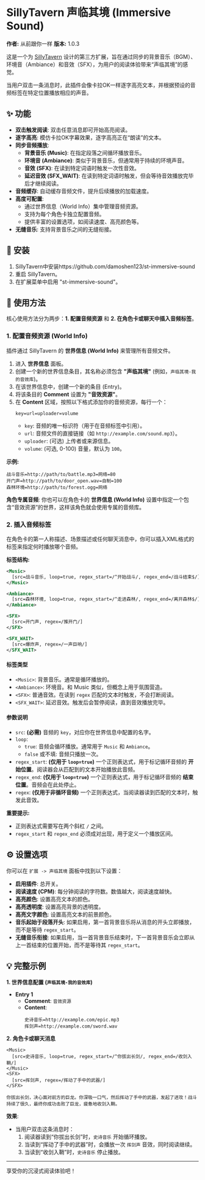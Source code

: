# SillyTavern 声临其境 (Immersive Sound)

**作者:** 从前跟你一样
**版本:** 1.0.3

这是一个为 [SillyTavern](https://github.com/SillyTavern/SillyTavern) 设计的第三方扩展，旨在通过同步的背景音乐（BGM）、环境音（Ambiance）和音效（SFX），为用户的阅读体验带来“声临其境”的感觉。

当用户双击一条消息时，此插件会像卡拉OK一样逐字高亮文本，并根据预设的音频标签在特定位置播放相应的声音。

## ✨ 功能

- **双击触发阅读**: 双击任意消息即可开始高亮阅读。
- **逐字高亮**: 模仿卡拉OK字幕效果，逐字高亮正在“朗读”的文本。
- **同步音频播放**:
    - **背景音乐 (Music)**: 在指定段落之间循环播放音乐。
    - **环境音 (Ambiance)**: 类似于背景音乐，但通常用于持续的环境声音。
    - **音效 (SFX)**: 在读到特定词语时触发一次性音效。
    - **延迟音效 (SFX_WAIT)**: 在读到特定词语时触发，但会等待音效播放完毕后才继续阅读。
- **音频缓存**: 自动缓存音频文件，提升后续播放的加载速度。
- **高度可配置**:
    - 通过世界信息（World Info）集中管理音频资源。
    - 支持为每个角色卡独立配置音频。
    - 提供丰富的设置选项，如阅读速度、高亮颜色等。
- **无缝音乐**: 支持背景音乐之间的无缝衔接。

## 🚀 安装

1.  SillyTavern中安装https://github.com/damoshen123/st-immersive-sound
2.  重启 SillyTavern。
3.  在扩展菜单中启用 "st-immersive-sound"。

## 📖 使用方法

核心使用方法分为两步：**1. 配置音频资源** 和 **2. 在角色卡或聊天中插入音频标签**。

### 1. 配置音频资源 (World Info)

插件通过 SillyTavern 的 **世界信息 (World Info)** 来管理所有音频文件。

1.  进入 **世界信息** 面板。
2.  创建一个新的世界信息条目，其名称必须包含 **"声临其境"** (例如，`声临其境-我的音效库`)。
3.  在该世界信息中，创建一个新的条目 (Entry)。
4.  将该条目的 **Comment** 设置为 **"音效资源"**。
5.  在 **Content** 区域，按照以下格式添加你的音频资源，每行一个：
    ```
    key=url=uploader=volume
    ```
    - `key`: 音频的唯一标识符（用于在音频标签中引用）。
    - `url`: 音频文件的直接链接（如 `http://example.com/sound.mp3`）。
    - `uploader`: (可选) 上传者或来源信息。
    - `volume`: (可选, 0-100) 音量，默认为 `100`。

**示例:**
```
战斗音乐=http://path/to/battle.mp3=网络=80
开门声=http://path/to/door_open.wav=自制=100
森林环境=http://path/to/forest.ogg=网络
```

**角色专属音频**: 你也可以在角色卡的 **世界信息 (World Info)** 设置中指定一个包含“音效资源”的世界，这样该角色就会使用专属的音频库。

### 2. 插入音频标签

在角色卡的第一人称描述、场景描述或任何聊天消息中，你可以插入XML格式的标签来指定何时播放哪个音频。

**标签结构:**

```xml
<Music>
  [src=战斗音乐, loop=true, regex_start=/^开始战斗/, regex_end=/战斗结束$/]
</Music>

<Ambiance>
  [src=森林环境, loop=true, regex_start=/^走进森林/, regex_end=/离开森林$/]
</Ambiance>

<SFX>
  [src=开门声, regex=/推开门/]
</SFX>

<SFX_WAIT>
  [src=爆炸声, regex=/一声巨响/]
</SFX_WAIT>
```

#### 标签类型

-   `<Music>`: 背景音乐。通常是循环播放的。
-   `<Ambiance>`: 环境音。和 Music 类似，但概念上用于氛围营造。
-   `<SFX>`: 普通音效。在读到 `regex` 匹配的文本时触发，不会打断阅读。
-   `<SFX_WAIT>`: 延迟音效。触发后会暂停阅读，直到音效播放完毕。

#### 参数说明

-   `src`: **(必需)** 音频的 `key`，对应你在世界信息中配置的名字。
-   `loop`:
    - `true`: 音频会循环播放。通常用于 `Music` 和 `Ambiance`。
    - `false` 或不填: 音频只播放一次。
-   `regex_start`: **(仅用于 `loop=true`)** 一个正则表达式，用于标记循环音频的 **开始位置**。阅读器会从匹配到的文本开始播放此音频。
-   `regex_end`: **(仅用于 `loop=true`)** 一个正则表达式，用于标记循环音频的 **结束位置**。音频会在此处停止。
-   `regex`: **(仅用于非循环音频)** 一个正则表达式，当阅读器读到匹配的文本时，触发此音效。

**重要提示:**
- 正则表达式需要写在两个斜杠 `/` 之间。
- `regex_start` 和 `regex_end` 必须成对出现，用于定义一个播放区间。

## ⚙️ 设置选项

你可以在 `扩展 -> 声临其境` 面板中找到以下设置：

- **启用插件**: 总开关。
- **阅读速度 (CPM)**: 每分钟阅读的字符数。数值越大，阅读速度越快。
- **高亮颜色**: 设置高亮文本的颜色。
- **高亮透明度**: 设置高亮背景的透明度。
- **高亮文字颜色**: 设置高亮文本的前景颜色。
- **音乐起始于段落开头**: 如果启用，第一首背景音乐将从消息的开头立即播放，而不是等待 `regex_start`。
- **无缝音乐衔接**: 如果启用，当一首背景音乐结束时，下一首背景音乐会立即从上一首结束的位置开始，而不是等待其 `regex_start`。

## 💡 完整示例

**1. 世界信息配置 (`声临其境-我的音效库`)**

*   **Entry 1**
    *   **Comment**: `音效资源`
    *   **Content**:
        ```
        史诗音乐=http://example.com/epic.mp3
        挥剑声=http://example.com/sword.wav
        ```

**2. 角色卡或聊天消息**

```
<Music>
  [src=史诗音乐, loop=true, regex_start=/^你拔出长剑/, regex_end=/收剑入鞘/]
</Music>
<SFX>
  [src=挥剑声, regex=/挥动了手中的武器/]
</SFX>

你拔出长剑，决心面对前方的巨龙。你深吸一口气，然后挥动了手中的武器，发起了进攻！战斗持续了很久，最终你成功击败了巨龙，疲惫地收剑入鞘。
```

**效果**:
- 当用户双击这条消息时：
    1.  阅读器读到“你拔出长剑”时，`史诗音乐` 开始循环播放。
    2.  当读到“挥动了手中的武器”时，会播放一次 `挥剑声` 音效，同时阅读继续。
    3.  当读到“收剑入鞘”时，`史诗音乐` 停止播放。

---
享受你的沉浸式阅读体验吧！

